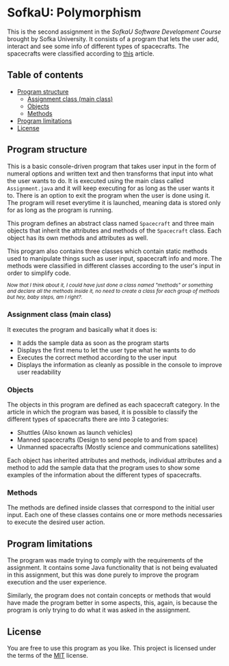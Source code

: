 # SofkaU: Polymorphism

This is the second assignment in the _SofkaU Software Development Course_ brought by Sofka University. It consists of a program that lets the user add, interact and see some info of different types of spacecrafts. The spacecrafts were classified according to [this](https://moaramore.com/2016/05/14/clasificacion-de-las-naves-espaciales/) article.

## Table of contents

  - [Program structure](#program-structure)
    - [Assignment class (main class)](#assignment-class-main-class)
    - [Objects](#objects)
    - [Methods](#methods)
  - [Program limitations](#program-limitations)
  - [License](#license)

## Program structure

This is a basic console-driven program that takes user input in the form of numeral options and written text and then transforms that input into what the user wants to do. It is executed using the main class called `Assignment.java` and it will keep executing for as long as the user wants it to. There is an option to exit the program when the user is done using it. The program will reset everytime it is launched, meaning data is stored only for as long as the program is running.

This program defines an abstract class named `Spacecraft` and three main objects that inherit the attributes and methods of the `Spacecraft` class. Each object has its own methods and attributes as well.

This program also contains three classes which contain static methods used to manipulate things such as user input, spacecraft info and more. The methods were classified in different classes according to the user's input in order to simplify code.

_<sup>Now that I think about it, I could have just done a class named "methods" or something and declare all the methods inside it, no need to create a class for each group of methods but hey, baby steps, am I right?.</sup>_


### Assignment class (main class)

It executes the program and basically what it does is:

* It adds the sample data as soon as the program starts
* Displays the first menu to let the user type what he wants to do
* Executes the correct method according to the user input
* Displays the information as cleanly as possible in the console to improve user readability
  
### Objects

The objects in this program are defined as each spacecraft category. In the article in which the program was based, it is possible to classify the different types of spacecrafts there are into 3 categories:

* Shuttles (Also known as launch vehicles)
* Manned spacecrafts (Design to send people to and from space)
* Unmanned spacecrafts (Mostly science and communications satellites)

Each object has inherited attributes and methods, individual attributes and a method to add the sample data that the program uses to show some examples of the information about the different types of spacecrafts.

### Methods

The methods are defined inside classes that correspond to the initial user input. Each one of these classes contains one or more methods necessaries to execute the desired user action.

## Program limitations

The program was made trying to comply with the requirements of the assignment. It contains some Java functionality that is not being evaluated in this assignment, but this was done purely to improve the program execution and the user experience.

Similarly, the program does not contain concepts or methods that would have made the program better in some aspects, this, again, is because the program is only trying to do what it was asked in the assignment.

## License

You are free to use this program as you like. This project is licensed under the terms of the [MIT](https://github.com/IgorAntun/node-chat/blob/master/LICENSE) license. 